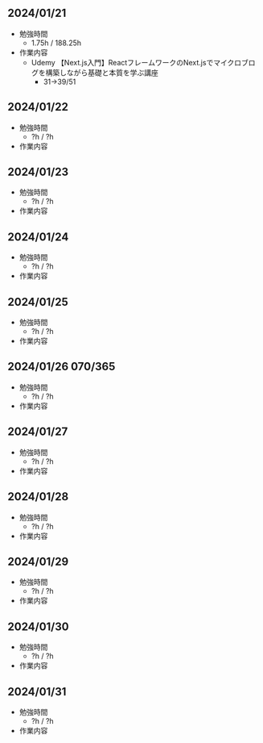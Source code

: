 ## 2024/01/21
- 勉強時間
  - 1.75h / 188.25h
- 作業内容
  - Udemy 【Next.js入門】ReactフレームワークのNext.jsでマイクロブログを構築しながら基礎と本質を学ぶ講座 
    - 31→39/51

## 2024/01/22
- 勉強時間
  - ?h / ?h
- 作業内容

## 2024/01/23
- 勉強時間
  - ?h / ?h
- 作業内容

## 2024/01/24
- 勉強時間
  - ?h / ?h
- 作業内容

## 2024/01/25
- 勉強時間
  - ?h / ?h
- 作業内容

## 2024/01/26 070/365
- 勉強時間
  - ?h / ?h
- 作業内容

## 2024/01/27
- 勉強時間
  - ?h / ?h
- 作業内容

## 2024/01/28
- 勉強時間
  - ?h / ?h
- 作業内容

## 2024/01/29
- 勉強時間
  - ?h / ?h
- 作業内容

## 2024/01/30
- 勉強時間
  - ?h / ?h
- 作業内容

## 2024/01/31
- 勉強時間
  - ?h / ?h
- 作業内容
